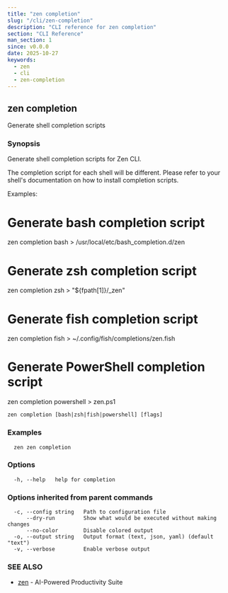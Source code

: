 ```yaml
---
title: "zen completion"
slug: "/cli/zen-completion"
description: "CLI reference for zen completion"
section: "CLI Reference"
man_section: 1
since: v0.0.0
date: 2025-10-27
keywords:
  - zen
  - cli
  - zen-completion
---
```


## zen completion

Generate shell completion scripts

### Synopsis

Generate shell completion scripts for Zen CLI.

The completion script for each shell will be different. Please refer to your shell's
documentation on how to install completion scripts.

Examples:
  # Generate bash completion script
  zen completion bash > /usr/local/etc/bash_completion.d/zen

  # Generate zsh completion script
  zen completion zsh > "${fpath[1]}/_zen"

  # Generate fish completion script
  zen completion fish > ~/.config/fish/completions/zen.fish

  # Generate PowerShell completion script
  zen completion powershell > zen.ps1

```
zen completion [bash|zsh|fish|powershell] [flags]
```

### Examples

```
  zen zen completion
```

### Options

```
  -h, --help   help for completion
```

### Options inherited from parent commands

```
  -c, --config string   Path to configuration file
      --dry-run         Show what would be executed without making changes
      --no-color        Disable colored output
  -o, --output string   Output format (text, json, yaml) (default "text")
  -v, --verbose         Enable verbose output
```

### SEE ALSO

* [zen](zen.md.md)	 - AI-Powered Productivity Suite


